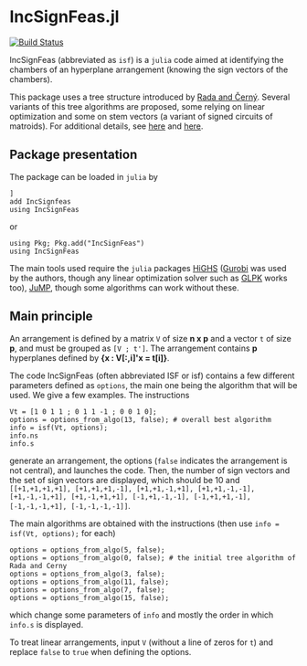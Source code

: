 # IncSignFeas.jl

[![Build Status](https://github.com/BP-J/IncSignFeas.jl/actions/workflows/CI.yml/badge.svg?branch=main)](https://github.com/BP-J/IncSignFeas.jl/actions/workflows/CI.yml?query=branch%3Amain)

IncSignFeas (abbreviated as `isf`) is a `julia` code aimed at identifying the chambers of an hyperplane arrangement (knowing the sign vectors of the chambers).

This package uses a tree structure introduced by [Rada and Černý](https://epubs.siam.org/doi/10.1137/15M1027930). 
Several variants of this tree algorithms are proposed, some relying on linear optimization and some on stem vectors (a variant of signed circuits of matroids).
For additional details, see [here](https://inria.hal.science/hal-05002249) and [here](https://bp-j.github.io/research/documentation_ISFjl.pdf). 

## Package presentation

The package can be loaded in `julia` by

```
]
add IncSignfeas
using IncSignFeas
```
or 
```
using Pkg; Pkg.add("IncSignFeas")
using IncSignFeas
```

The main tools used require the `julia` packages [HiGHS](https://github.com/jump-dev/HiGHS.jl) ([Gurobi](https://github.com/jump-dev/Gurobi.jl) was used by the authors, though any linear optimization solver such as [GLPK](https://github.com/jump-dev/GLPK.jl) works too), [JuMP](https://github.com/jump-dev/JuMP.jl), though some algorithms can work without these. 

## Main principle

An arrangement is defined by a matrix `V` of size **n x p** and a vector `t` of size **p**, and must be grouped as `[V ; t']`.
The arrangement contains **p** hyperplanes defined by **{x : V[:,i]'x = t[i]}**.

The code IncSignFeas (often abbreviated ISF or isf) contains a few different parameters defined as `options`, 
the main one being the algorithm that will be used. We give a few examples. The instructions
```
Vt = [1 0 1 1 ; 0 1 1 -1 ; 0 0 1 0];
options = options_from_algo(13, false); # overall best algorithm
info = isf(Vt, options);
info.ns
info.s
```
generate an arrangement, the options (`false` indicates the arrangement is not central), and launches the code. 
Then, the number of sign vectors and the set of sign vectors are displayed, which should be 10 and 
`[[+1,+1,+1,+1], [+1,+1,+1,-1], [+1,+1,-1,+1], [+1,+1,-1,-1], [+1,-1,-1,+1], [+1,-1,+1,+1], [-1,+1,-1,-1], [-1,+1,+1,-1], [-1,-1,-1,+1], [-1,-1,-1,-1]]`.

The main algorithms are obtained with the instructions (then use `info = isf(Vt, options);` for each)
```
options = options_from_algo(5, false);
options = options_from_algo(0, false); # the initial tree algorithm of Rada and Cerny
options = options_from_algo(3, false);
options = options_from_algo(11, false);
options = options_from_algo(7, false);
options = options_from_algo(15, false);
```
which change some parameters of `info` and mostly the order in which `info.s` is displayed.

To treat linear arrangements, input `V` (without a line of zeros for `t`) and replace `false` to `true` when defining the options. 
